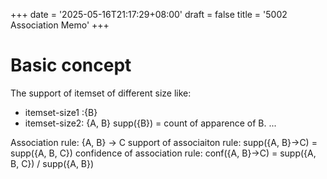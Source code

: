 +++
date = '2025-05-16T21:17:29+08:00'
draft = false 
title = '5002 Association Memo'
+++
# Basic concept
The support of itemset of different size like: 
- itemset-size1 :{B}
- itemset-size2: {A, B}
supp({B}) = count of apparence of B. ...

Association rule: {A, B} -> C
support of associaiton rule: supp({A, B}->C) = supp({A, B, C})
confidence of association rule: conf({A, B}->C) = supp({A, B, C}) / supp({A, B})

